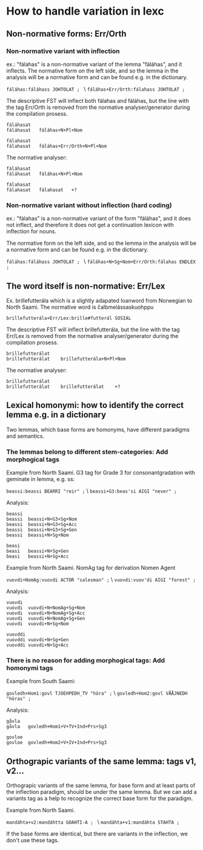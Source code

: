 # How to handle variation in lexc

## Non-normative forms: Err/Orth
### Non-normative variant with inflection
ex.: "fálahas" is a non-normative variant of the lemma "fáláhas", and it inflects.
The normative form on the left side, and so the lemma in the analysis will be a normative form and can be found e.g. in the dictionary.

`fáláhas:fáláhass JOHTOLAT ; ` \\
`fáláhas+Err/Orth:fálahass JOHTOLAT ; `

The descriptive FST will inflect both fálahas and fáláhas, but the line with the tag Err/Orth is removed from the normative analyser/generator during the compilation prosess.
```
fáláhasat
fáláhasat	fáláhas+N+Pl+Nom

fálahasat
fálahasat	fáláhas+Err/Orth+N+Pl+Nom
```

The normative analyser:
```
fáláhasat
fáláhasat	fáláhas+N+Pl+Nom

fálahasat
fálahasat	fálahasat	+?
```

### Non-normative variant without inflection (hard coding)
ex.: "fálahas" is a non-normative variant of the form "fáláhas", and it does not inflect, and therefore it does not get a continuation lexicon with inflection for nouns.

The normative form on the left side, and so the lemma in the analysis will be a normative form and can be found e.g. in the dictionary.

`fáláhas:fáláhass JOHTOLAT ; ` \\
`fáláhas+N+Sg+Nom+Err/Orth:fálahas ENDLEX ; `

## The word itself is non-normative: Err/Lex
Ex. brillefutterála which is a slightly adapated loanword from Norwegian to North Saami. The normative word is čalbmelássaskuohppu

`brillefutterála+Err/Lex:brille#futterál SOSIAL`

The descriptive FST will inflect brillefutterála, but the line with the tag Err/Lex is removed from the normative analyser/generator during the compilation prosess.
```
brillefutterálat
brillefutterálat	brillefutterála+N+Pl+Nom
```

The normative analyser:
```
brillefutterálat
brillefutterálat	brillefutterálat	+?
```

## Lexical homonymi: how to identify the correct lemma e.g. in a dictionary
Two lemmas, which base forms are homonyms, have different paradigms and semantics.

### The lemmas belong to different stem-categories: Add morphogical tags
Example from North Saami. G3 tag for Grade 3 for consonantgradation with geminate in lemma, e.g. ss:

`beassi:beassi BEARRI "reir" ;` \\
`beassi+G3:beas'si AIGI "never" ; `


Analysis:
```
beassi
beassi	beassi+N+G3+Sg+Nom
beassi	beassi+N+G3+Sg+Acc
beassi	beassi+N+G3+Sg+Gen
beassi	beassi+N+Sg+Nom

beasi
beasi	beassi+N+Sg+Gen
beasi	beassi+N+Sg+Acc
```




Example from North Saami. NomAg tag for derivation Nomen Agent

`vuovdi+NomAg:vuovdi ACTOR "salesman" ;` \\
`vuovdi:vuov'di AIGI "forest" ; `

Analysis:
```
vuovdi
vuovdi	vuovdi+N+NomAg+Sg+Nom
vuovdi	vuovdi+N+NomAg+Sg+Acc
vuovdi	vuovdi+N+NomAg+Sg+Gen
vuovdi	vuovdi+N+Sg+Nom

vuovddi
vuovddi	vuovdi+N+Sg+Gen
vuovddi	vuovdi+N+Sg+Acc
```



### There is no reason for adding morphogical tags: Add homonymi tags
Example from South Saami:

`govledh+Hom1:govl TJOEHPEDH_TV "höra" ;` \\
`govledh+Hom2:govl VÅÅJNEDH "höras" ;`

Analysis:

```
gåvla
gåvla	govledh+Hom1+V+TV+Ind+Prs+Sg3

govloe
govloe	govledh+Hom2+V+IV+Ind+Prs+Sg3
```

## Orthograpic variants of the same lemma: tags v1, v2...

Orthograpic variants of the same lemma, for base form and at least parts of the inflection paradigm, should be under the same lemma. But we can add a variants tag as a help to recognize the correct base form for the paradigm.

Example from North Saami.

`mandáhta+v2:mandáhtta GOAHTI-A ; ` \\
`mandáhta+v1:mandáhta STAHTA ;`

If the base forms are identical, but there are variants in the inflection, we don't use these tags.
